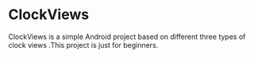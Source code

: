 # ClockViews
ClockViews is a simple Android project based on different three types of clock views .This project is just for beginners.
